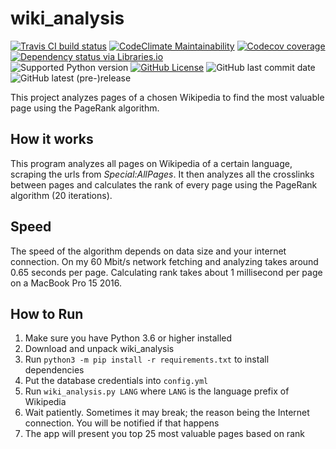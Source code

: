 # wiki_analysis

[![Travis CI build status](https://img.shields.io/travis/NickKaramoff/wiki_analysis.svg)](https://travis-ci.org/NickKaramoff/wiki_analysis)
[![CodeClimate Maintainability](https://img.shields.io/codeclimate/maintainability/NickKaramoff/wiki_analysis.svg)](https://codeclimate.com/github/NickKaramoff/wiki_analysis)
[![Codecov coverage](https://img.shields.io/codecov/c/github/NickKaramoff/wiki_analysis.svg)](https://codecov.io/gh/NickKaramoff/wiki_analysis)
[![Dependency status via Libraries.io](https://img.shields.io/librariesio/github/NickKaramoff/wiki_analysis.svg)](https://libraries.io/github/NickKaramoff/wiki_analysis)  
![Supported Python version](https://img.shields.io/badge/python-3.6%20|%203.7-blue.svg)
[![GitHub License](https://img.shields.io/github/license/NickKaramoff/wiki_analysis.svg)](LICENSE)
![GitHub last commit date](https://img.shields.io/github/last-commit/NickKaramoff/wiki_analysis.svg)
![GitHub latest (pre-)release](https://img.shields.io/github/release-pre/NickKaramoff/wiki_analysis.svg)

This project analyzes pages of a chosen Wikipedia to find the most valuable page
using the PageRank algorithm.

## How it works

This program analyzes all pages on Wikipedia of a certain language, scraping the
urls from _Special:AllPages_. It then analyzes all the crosslinks between pages
and calculates the rank of every page using the PageRank algorithm (20
iterations).

## Speed

The speed of the algorithm depends on data size and your internet connection.
On my 60 Mbit/s network fetching and analyzing takes around 0.65 seconds per
page. Calculating rank takes about 1 millisecond per page on a MacBook Pro 15
2016.

## How to Run

1. Make sure you have Python 3.6 or higher installed
2. Download and unpack wiki_analysis
3. Run `python3 -m pip install -r requirements.txt` to install dependencies
4. Put the database credentials into `config.yml`
5. Run `wiki_analysis.py LANG` where `LANG` is the language prefix of Wikipedia
6. Wait patiently. Sometimes it may break; the reason being the Internet
   connection. You will be notified if that happens
7. The app will present you top 25 most valuable pages based on rank
